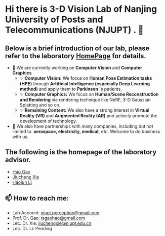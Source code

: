# Hi there is 3-D Vision Lab of Nanjing University of Posts and Telecommunications (NJUPT) . 👋

## Below is a brief introduction of our lab, please refer to the laboratory [HomePage](https://njupt-3dv.github.io/) for details.
- 🔭 We are currently working on **Computer Vision** and **Computer Graphics**
  - ✨ **Computer Vision:** We focus on **Human Pose Estimation tasks (HPE)** through **Artificial Intelligence (especially Deep Learning method)** and apply them to **Parkinson** 's patients.
  - ✨ **Computer Graphics:** We focus on **Human/Scene Reconstruction and Rendering** via rendering technique like NeRF, 3-D Gaussian Splatting and so on.
  - ✨ **Remaining Content:** We also have a strong interest in **Virtual Reality (VR)** and **Augmented Reality (AR)** and actively promote the development of technology.
- 🤝 We also have partnerships with many companies, including but not limited to: **aerospace, electricity, medical,** etc. Welcome to do business with us.

## The following is the homepage of the laboratory advisor.
- [Hao Gao](https://yjs.njupt.edu.cn/dsgl/nocontrol/college/dsfcxq.htm?dsJbxxId=9B9D05C52BC62DCFE050007F01006EFE)
- [Jiucheng Xie](https://yjs.njupt.edu.cn/dsgl/nocontrol/college/dsfcxq.htm?dsJbxxId=9B9D05C52BC62DCFE050007F01006EFE)
- [Haolun Li](Pending)

## 📫 How to reach me: 
- Lab Account: njupt.perception@gmail.com
- Prof. Dr. Gao: tsgaohao@gmail.com
- Lec. Dr. Xie: jiuchengxie@njupt.edu.cn
- Lec. Dr. Li: Pending
<!--
**NJUPT-3DV/NJUPT-3DV** is a ✨ _special_ ✨ repository because its `README.md` (this file) appears on your GitHub profile.

Here are some ideas to get you started:

- 🔭 I’m currently working on ...
- 🌱 I’m currently learning ...
- 👯 I’m looking to collaborate on ...
- 🤔 I’m looking for help with ...
- 💬 Ask me about ...
- 📫 How to reach me: ...
- 😄 Pronouns: ...
- ⚡ Fun fact: ...
-->


